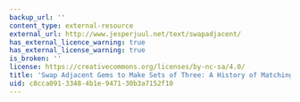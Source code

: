 ```yaml
---
backup_url: ''
content_type: external-resource
external_url: http://www.jesperjuul.net/text/swapadjacent/
has_external_licence_warning: true
has_external_license_warning: true
is_broken: ''
license: https://creativecommons.org/licenses/by-nc-sa/4.0/
title: 'Swap Adjacent Gems to Make Sets of Three: A History of Matching Tile Games'
uid: c8cca091-3348-4b1e-9471-30b3a7152f10
---
```

